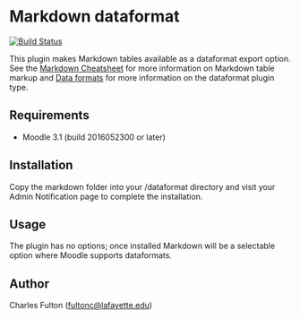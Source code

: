 Markdown dataformat
===================

[![Build Status](https://api.travis-ci.org/LafColITS/moodle-dataformat_markdown.png?branch=MOODLE_31_STABLE)](https://api.travis-ci.org/LafColITS/moodle-dataformat_markdown)

This plugin makes Markdown tables available as a dataformat export option. See the [Markdown Cheatsheet](https://github.com/adam-p/markdown-here/wiki/Markdown-Cheatsheet#tables) for more information on Markdown table markup and [Data formats](https://docs.moodle.org/dev/Data_formats) for more information on the dataformat plugin type.

Requirements
------------
- Moodle 3.1 (build 2016052300 or later)

Installation
------------
Copy the markdown folder into your /dataformat directory and visit your Admin Notification page to complete the installation.

Usage
-----
The plugin has no options; once installed Markdown will be a selectable option where Moodle supports dataformats.

Author
-----
Charles Fulton (fultonc@lafayette.edu)
